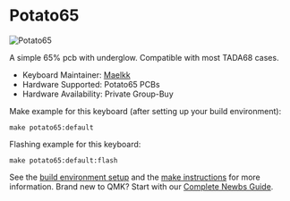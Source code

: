 # Potato65

![Potato65](https://i.imgur.com/DAxaygo.jpg)

A simple 65% pcb with underglow. Compatible with most TADA68 cases.

-   Keyboard Maintainer: [Maelkk](https://github.com/Aeonstrife)
-   Hardware Supported: Potato65 PCBs
-   Hardware Availability: Private Group-Buy

Make example for this keyboard (after setting up your build environment):

    make potato65:default

Flashing example for this keyboard:

    make potato65:default:flash

See the [build environment setup](https://docs.qmk.fm/#/getting_started_build_tools) and the [make instructions](https://docs.qmk.fm/#/getting_started_make_guide) for more information. Brand new to QMK? Start with our [Complete Newbs Guide](https://docs.qmk.fm/#/newbs).
